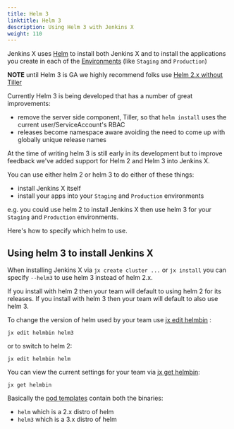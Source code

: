 ```yaml
---
title: Helm 3
linktitle: Helm 3
description: Using Helm 3 with Jenkins X 
weight: 110
---
```


Jenkins X uses [Helm](https://www.helm.sh/) to install both Jenkins X and to install the applications you create in each of the [Environments](/docs/concepts/features/#environments) (like `Staging` and `Production`)

**NOTE** until Helm 3 is GA we highly recommend folks use [Helm 2.x without Tiller](/news/helm-without-tiller/)

Currently Helm 3 is being developed that has a number of great improvements:

* remove the server side component, Tiller, so that `helm install` uses the current user/ServiceAccount's RBAC
* releases become namespace aware avoiding the need to come up with globally unique release names

At the time of writing helm 3 is still early in its development but to improve feedback we've added support for Helm 2 and Helm 3 into Jenkins X.

You can use either helm 2 or helm 3 to do either of these things:

* install Jenkins X itself
* install your apps into your `Staging` and `Production` environments

e.g. you could use helm 2 to install Jenkins X then use helm 3 for your `Staging` and `Production` environments.

Here's how to specify which helm to use.


## Using helm 3 to install Jenkins X

When installing Jenkins X via `jx create cluster ...` or `jx install` you can specify `--helm3` to use helm 3 instead of helm 2.x.

If you install with helm 2 then your team will default to using helm 2 for its releases. If you install with helm 3 then your team will default to also use helm 3.

To change the version of helm used by your team use [jx edit helmbin](/commands/jx_edit_helmbin/) :

```
jx edit helmbin helm3
```

or to switch to helm 2:

```
jx edit helmbin helm
```

You can view the current settings for your team via [jx get helmbin](/commands/jx_get_helmbin/):

```
jx get helmbin
```

Basically the [pod templates](/docs/managing/tasks/pod-templates/) contain both the binaries:

* `helm` which is a 2.x distro of helm
* `helm3` which is a 3.x distro of helm